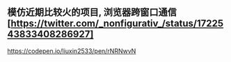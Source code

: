 模仿近期比较火的项目, 浏览器跨窗口通信[https://twitter.com/_nonfigurativ_/status/1722543833408286927]
---
https://codepen.io/liuxin2533/pen/rNRNwvN
